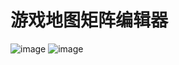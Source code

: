 # 游戏地图矩阵编辑器
![image](https://raw.githubusercontent.com/lvjincheng1998/MapEditor/master/%E8%AF%B4%E6%98%8E1.jpg)
![image](https://raw.githubusercontent.com/lvjincheng1998/MapEditor/master/%E8%AF%B4%E6%98%8E2.jpg)